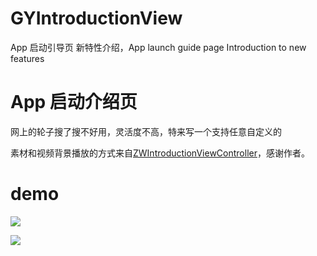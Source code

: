 # GYIntroductionView
App 启动引导页 新特性介绍，App launch guide page Introduction to new features


# App 启动介绍页
网上的轮子搜了搜不好用，灵活度不高，特来写一个支持任意自定义的

素材和视频背景播放的方式来自[ZWIntroductionViewController](https://github.com/squarezw/ZWIntroductionViewController)，感谢作者。

# demo
![](http://wx4.sinaimg.cn/mw690/72aba7efgy1fswqrtyvb5g208x0ga1gd.gif)

![](https://github.com/maltsugar/GYIntroductionView/blob/master/Untitled0.gif)
